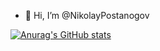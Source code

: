 - 👋 Hi, I’m @NikolayPostanogov

[![Anurag's GitHub stats](https://github-readme-stats.vercel.app/api?username=NikolayPostanogov)](https://github.com/anuraghazra/github-readme-stats)
